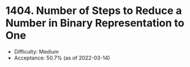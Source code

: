 # 1404. Number of Steps to Reduce a Number in Binary Representation to One
- Difficulty: Medium
- Acceptance: 50.7% (as of 2022-03-14)
